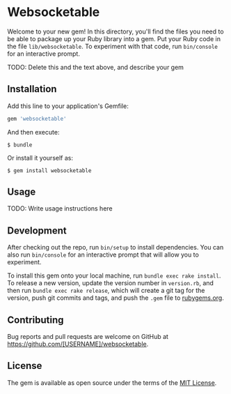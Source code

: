 # Websocketable

Welcome to your new gem! In this directory, you'll find the files you need to be able to package up your Ruby library into a gem. Put your Ruby code in the file `lib/websocketable`. To experiment with that code, run `bin/console` for an interactive prompt.

TODO: Delete this and the text above, and describe your gem

## Installation

Add this line to your application's Gemfile:

```ruby
gem 'websocketable'
```

And then execute:

    $ bundle

Or install it yourself as:

    $ gem install websocketable

## Usage

TODO: Write usage instructions here

## Development

After checking out the repo, run `bin/setup` to install dependencies. You can also run `bin/console` for an interactive prompt that will allow you to experiment.

To install this gem onto your local machine, run `bundle exec rake install`. To release a new version, update the version number in `version.rb`, and then run `bundle exec rake release`, which will create a git tag for the version, push git commits and tags, and push the `.gem` file to [rubygems.org](https://rubygems.org).

## Contributing

Bug reports and pull requests are welcome on GitHub at https://github.com/[USERNAME]/websocketable.

## License

The gem is available as open source under the terms of the [MIT License](https://opensource.org/licenses/MIT).

